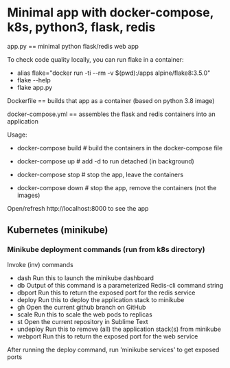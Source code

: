 # Minimal app with docker-compose, k8s, python3, flask, redis

app.py == minimal python flask/redis web app

To check code quality locally, you can run flake in a container:
* alias flake="docker run -ti --rm -v $(pwd):/apps alpine/flake8:3.5.0"
* flake --help
* flake app.py

Dockerfile ==  builds that app as a container (based on python 3.8 image)

docker-compose.yml == assembles the flask and redis containers into an application

Usage:

* docker-compose build  # build the containers in the docker-compose file

* docker-compose up  # add -d to run detached (in background)

* docker-compose stop  # stop the app, leave the containers

* docker-compose down  # stop the app, remove the containers (not the images)

Open/refresh http://localhost:8000 to see the app

## Kubernetes (minikube)

### Minikube deployment commands (run from k8s directory)

Invoke (inv) commands

*  dash       Run this to launch the minikube dashboard
*  db         Output of this command is a parameterized Redis-cli command string
*  dbport     Run this to return the exposed port for the redis service
*  deploy     Run this to deploy the application stack to minikube
*  gh         Open the current github branch on GitHub
*  scale      Run this to scale the web pods to <num> replicas
*  st         Open the current repository in Sublime Text
*  undeploy   Run this to remove (all) the application stack(s) from minikube
*  webport    Run this to return the exposed port for the web service

After running the deploy command, run 'minikube services' to get exposed ports

